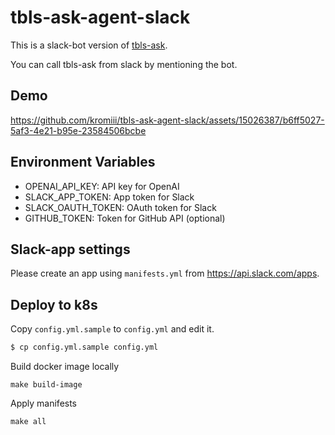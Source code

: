 # tbls-ask-agent-slack

This is a slack-bot version of [tbls-ask](https://github.com/k1LoW/tbls-ask).

You can call tbls-ask from slack by mentioning the bot.

## Demo

https://github.com/kromiii/tbls-ask-agent-slack/assets/15026387/b6ff5027-5af3-4e21-b95e-23584506bcbe

## Environment Variables

* OPENAI_API_KEY: API key for OpenAI
* SLACK_APP_TOKEN: App token for Slack
* SLACK_OAUTH_TOKEN: OAuth token for Slack
* GITHUB_TOKEN: Token for GitHub API (optional)

## Slack-app settings

Please create an app using `manifests.yml` from https://api.slack.com/apps.

## Deploy to k8s

Copy `config.yml.sample` to `config.yml` and edit it.

```sh
$ cp config.yml.sample config.yml

```

Build docker image locally

```
make build-image
```

Apply manifests

```
make all
```
